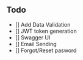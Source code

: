 
## Todo
 - [] Add Data Validation
 - [] JWT token generation
 - [] Swagger UI
 - [] Email Sending
 - [] Forgot/Reset pasword
